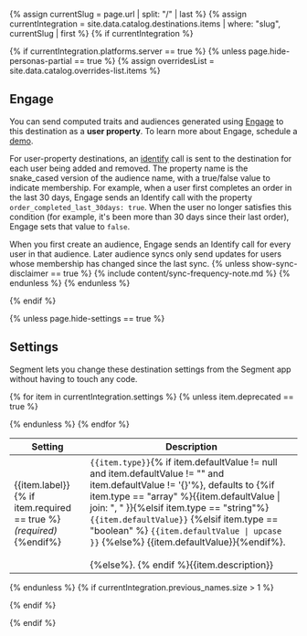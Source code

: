 <!-- in the file we're pulling from the API, "name" corresponds with the path to the yml blob for a specific destination.-->
{% assign currentSlug = page.url | split: "/" | last %}
{% assign currentIntegration = site.data.catalog.destinations.items | where: "slug", currentSlug | first %}
{% if currentIntegration %}

{% if currentIntegration.platforms.server == true %}
{% unless page.hide-personas-partial == true %}
{% assign overridesList = site.data.catalog.overrides-list.items %}


## Engage

You can send computed traits and audiences generated using [Engage](/docs/engage) to this destination as a **user property**. To learn more about Engage, schedule a [demo](https://segment.com/contact/demo).

For user-property destinations, an [identify](/docs/connections/spec/identify/) call is sent to the destination for each user being added and removed. The property name is the snake_cased version of the audience name, with a true/false value to indicate membership. For example, when a user first completes an order in the last 30 days, Engage sends an Identify call with the property `order_completed_last_30days: true`. When the user no longer satisfies this condition (for example, it's been more than 30 days since their last order), Engage sets that value to `false`.

When you first create an audience, Engage sends an Identify call for every user in that audience. Later audience syncs only send updates for users whose membership has changed since the last sync.
{% unless show-sync-disclaimer == true %}
{% include content/sync-frequency-note.md %}
{% endunless %}
{% endunless %}

{% endif %}

{% unless page.hide-settings == true %}
## Settings
Segment lets you change these destination settings from the Segment app without having to touch any code.
<table class="settings">
<thead>
<tr>
<th>Setting</th>
<th>Description</th>
</tr>
</thead>
{% for item in currentIntegration.settings %}
  {% unless item.deprecated == true %}
<tr>
<td class="def" id="{{item.label | slugify}}">{{item.label}}{% if item.required == true %}<br /><i>(required)</i>{%endif%}</td>
<td markdown="span"><code>{{item.type}}</code>{% if item.defaultValue != null and item.defaultValue != "" and item.defaultValue != '{}'%}, defaults to {%if item.type == "array" %}{{item.defaultValue | join: ", " }}{%elsif item.type == "string"%}<code>{{item.defaultValue}}</code> {%elsif item.type == "boolean" %} <code>{{item.defaultValue | upcase }}</code> {%else%} {{item.defaultValue}}{%endif%}. <br /> <br /> {%else%}. {% endif %}{{item.description}}</td>
</tr>


  {% endunless %}
{% endfor %}
</table>
{% endunless %}
{% if currentIntegration.previous_names.size > 1 %}


{% endif %}

{% endif %}
